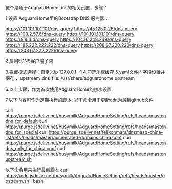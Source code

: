 这个是用于AdguardHome dns的相关设置，步骤：

1.设置 AdguardHome里的Bootstrap DNS 服务器：

  https://101.101.101.101/dns-query
  https://45.125.0.26/dns-query
  https://103.2.57.6/dns-query
  https://101.101.101.101/dns-query
  https://8.8.4.4/dns-query
  https://104.16.248.249/dns-query
  https://185.222.222.222/dns-query
  https://208.67.220.220/dns-query
  https://208.67.222.222/dns-query

2.启用EDNS客户端子网

3.拦截模式选择：自定义ip
  127.0.0.1
  ::1
4.勾选乐观缓存
5.yaml文件内字段设置并保存： upstream_dns_file: /usr/share/adguardhome.upstream


6.以上步骤，作为首次使用AdguardHome的初次设置

7.以下内容可作为定期执行的脚本:
 以下命令用于更新cdn为最新github文件
 
 curl https://purge.jsdelivr.net/busymilk/AdguardHomeSetting/refs/heads/master/dns_for_default
 curl https://purge.jsdelivr.net/busymilk/AdguardHomeSetting/refs/heads/master/dns_for_special
 curl https://purge.jsdelivr.net/felixonmars/dnsmasq-china-list/refs/heads/master/accelerated-domains.china.conf
 curl https://purge.jsdelivr.net/busymilk/AdguardHomeSetting/refs/heads/master/dns_only_for_china.conf
 curl https://purge.jsdelivr.net/busymilk/AdguardHomeSetting/refs/heads/master/upstream.sh

 以下命令用来执行最新脚本
 curl https://cdn.jsdelivr.net/busymilk/AdguardHomeSetting/refs/heads/master/upstream.sh | bash

  

 
 


